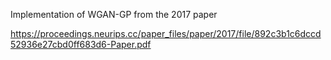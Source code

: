 Implementation of WGAN-GP from the 2017 paper

https://proceedings.neurips.cc/paper_files/paper/2017/file/892c3b1c6dccd52936e27cbd0ff683d6-Paper.pdf
